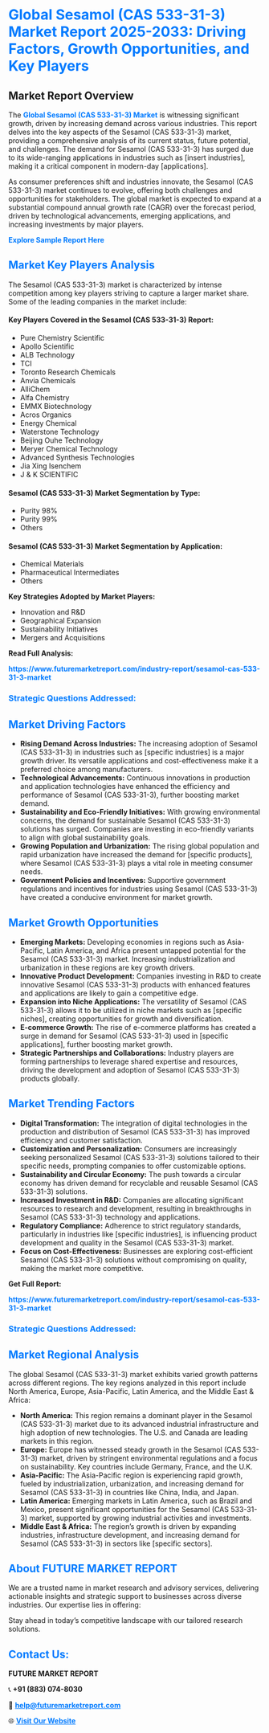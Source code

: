 <h1 style="color: #007BFF;">Global Sesamol (CAS 533-31-3) Market Report 2025-2033: Driving Factors, Growth Opportunities, and Key Players</h1>

<section id="overview">
<h2>Market Report Overview</h2>
<p>The <a href="https://www.futuremarketreport.com/industry-report/sesamol-cas-533-31-3-market" style="color: #007BFF; text-decoration: none;"><strong>Global Sesamol (CAS 533-31-3) Market</strong></a> is witnessing significant growth, driven by increasing demand across various industries. This report delves into the key aspects of the Sesamol (CAS 533-31-3) market, providing a comprehensive analysis of its current status, future potential, and challenges. The demand for Sesamol (CAS 533-31-3) has surged due to its wide-ranging applications in industries such as [insert industries], making it a critical component in modern-day [applications].</p>
<p>As consumer preferences shift and industries innovate, the Sesamol (CAS 533-31-3) market continues to evolve, offering both challenges and opportunities for stakeholders. The global market is expected to expand at a substantial compound annual growth rate (CAGR) over the forecast period, driven by technological advancements, emerging applications, and increasing investments by major players.</p>
</section>

<section id="overview">
<p><a href="https://www.futuremarketreport.com/request-sample/reportId=114839" style="color: #007BFF; text-decoration: none;"><strong>Explore Sample Report Here</strong></a></p>
</section>

<section id="key-players">
<h2 style="color: #007BFF;">Market Key Players Analysis</h2>
<p>The Sesamol (CAS 533-31-3) market is characterized by intense competition among key players striving to capture a larger market share. Some of the leading companies in the market include:</p>
<h4>Key Players Covered in the Sesamol (CAS 533-31-3) Report:</h4>
<ul><li>Pure Chemistry Scientific</li><li>Apollo Scientific</li><li>ALB Technology</li><li>TCI</li><li>Toronto Research Chemicals</li><li>Anvia Chemicals</li><li>AlliChem</li><li>Alfa Chemistry</li><li>EMMX Biotechnology</li><li>Acros Organics</li><li>Energy Chemical</li><li>Waterstone Technology</li><li>Beijing Ouhe Technology</li><li>Meryer Chemical Technology</li><li>Advanced Synthesis Technologies</li><li>Jia Xing Isenchem</li><li>J &amp; K SCIENTIFIC</li></ul>
<h4>Sesamol (CAS 533-31-3) Market Segmentation by Type:</h4>
<ul><li>Purity 98%</li><li>Purity 99%</li><li>Others</li></ul>

<h4>Sesamol (CAS 533-31-3) Market Segmentation by Application:</h4>
<ul><li>Chemical Materials</li><li>Pharmaceutical Intermediates</li><li>Others</li></ul>
<p><strong>Key Strategies Adopted by Market Players:</strong></p>
<ul>
<li>Innovation and R&D</li>
<li>Geographical Expansion</li>
<li>Sustainability Initiatives</li>
<li>Mergers and Acquisitions</li>
</ul>
</section>

<section>
<p><strong>Read Full Analysis: </strong></p><a href="https://www.futuremarketreport.com/industry-report/sesamol-cas-533-31-3-market" style="color: #007BFF; text-decoration: none;"><strong>https://www.futuremarketreport.com/industry-report/sesamol-cas-533-31-3-market</strong></a>
<h3 style="color: #007BFF;">Strategic Questions Addressed:</h3>
</section>

<section id="driving-factors">
<h2 style="color: #007BFF;">Market Driving Factors</h2>
<ul>
<li><strong>Rising Demand Across Industries:</strong> The increasing adoption of Sesamol (CAS 533-31-3) in industries such as [specific industries] is a major growth driver. Its versatile applications and cost-effectiveness make it a preferred choice among manufacturers.</li>
<li><strong>Technological Advancements:</strong> Continuous innovations in production and application technologies have enhanced the efficiency and performance of Sesamol (CAS 533-31-3), further boosting market demand.</li>
<li><strong>Sustainability and Eco-Friendly Initiatives:</strong> With growing environmental concerns, the demand for sustainable Sesamol (CAS 533-31-3) solutions has surged. Companies are investing in eco-friendly variants to align with global sustainability goals.</li>
<li><strong>Growing Population and Urbanization:</strong> The rising global population and rapid urbanization have increased the demand for [specific products], where Sesamol (CAS 533-31-3) plays a vital role in meeting consumer needs.</li>
<li><strong>Government Policies and Incentives:</strong> Supportive government regulations and incentives for industries using Sesamol (CAS 533-31-3) have created a conducive environment for market growth.</li>
</ul>
</section>

<section id="growth-opportunities">
<h2 style="color: #007BFF;">Market Growth Opportunities</h2>
<ul>
<li><strong>Emerging Markets:</strong> Developing economies in regions such as Asia-Pacific, Latin America, and Africa present untapped potential for the Sesamol (CAS 533-31-3) market. Increasing industrialization and urbanization in these regions are key growth drivers.</li>
<li><strong>Innovative Product Development:</strong> Companies investing in R&D to create innovative Sesamol (CAS 533-31-3) products with enhanced features and applications are likely to gain a competitive edge.</li>
<li><strong>Expansion into Niche Applications:</strong> The versatility of Sesamol (CAS 533-31-3) allows it to be utilized in niche markets such as [specific niches], creating opportunities for growth and diversification.</li>
<li><strong>E-commerce Growth:</strong> The rise of e-commerce platforms has created a surge in demand for Sesamol (CAS 533-31-3) used in [specific applications], further boosting market growth.</li>
<li><strong>Strategic Partnerships and Collaborations:</strong> Industry players are forming partnerships to leverage shared expertise and resources, driving the development and adoption of Sesamol (CAS 533-31-3) products globally.</li>
</ul>
</section>

<section id="trending-factors">
<h2 style="color: #007BFF;">Market Trending Factors</h2>
<ul>
<li><strong>Digital Transformation:</strong> The integration of digital technologies in the production and distribution of Sesamol (CAS 533-31-3) has improved efficiency and customer satisfaction.</li>
<li><strong>Customization and Personalization:</strong> Consumers are increasingly seeking personalized Sesamol (CAS 533-31-3) solutions tailored to their specific needs, prompting companies to offer customizable options.</li>
<li><strong>Sustainability and Circular Economy:</strong> The push towards a circular economy has driven demand for recyclable and reusable Sesamol (CAS 533-31-3) solutions.</li>
<li><strong>Increased Investment in R&D:</strong> Companies are allocating significant resources to research and development, resulting in breakthroughs in Sesamol (CAS 533-31-3) technology and applications.</li>
<li><strong>Regulatory Compliance:</strong> Adherence to strict regulatory standards, particularly in industries like [specific industries], is influencing product development and quality in the Sesamol (CAS 533-31-3) market.</li>
<li><strong>Focus on Cost-Effectiveness:</strong> Businesses are exploring cost-efficient Sesamol (CAS 533-31-3) solutions without compromising on quality, making the market more competitive.</li>
</ul>
</section>

<section>
<p><strong>Get Full Report: </strong></p><a href="https://www.futuremarketreport.com/industry-report/sesamol-cas-533-31-3-market" style="color: #007BFF; text-decoration: none;"><strong>https://www.futuremarketreport.com/industry-report/sesamol-cas-533-31-3-market</strong></a>
<h3 style="color: #007BFF;">Strategic Questions Addressed:</h3>
</section>


<section id="regional-analysis">
<h2 style="color: #007BFF;">Market Regional Analysis</h2>
<p>The global Sesamol (CAS 533-31-3) market exhibits varied growth patterns across different regions. The key regions analyzed in this report include North America, Europe, Asia-Pacific, Latin America, and the Middle East & Africa:</p>
<ul>
<li><strong>North America:</strong> This region remains a dominant player in the Sesamol (CAS 533-31-3) market due to its advanced industrial infrastructure and high adoption of new technologies. The U.S. and Canada are leading markets in this region.</li>
<li><strong>Europe:</strong> Europe has witnessed steady growth in the Sesamol (CAS 533-31-3) market, driven by stringent environmental regulations and a focus on sustainability. Key countries include Germany, France, and the U.K.</li>
<li><strong>Asia-Pacific:</strong> The Asia-Pacific region is experiencing rapid growth, fueled by industrialization, urbanization, and increasing demand for Sesamol (CAS 533-31-3) in countries like China, India, and Japan.</li>
<li><strong>Latin America:</strong> Emerging markets in Latin America, such as Brazil and Mexico, present significant opportunities for the Sesamol (CAS 533-31-3) market, supported by growing industrial activities and investments.</li>
<li><strong>Middle East & Africa:</strong> The region’s growth is driven by expanding industries, infrastructure development, and increasing demand for Sesamol (CAS 533-31-3) in sectors like [specific sectors].</li>
</ul>
</section>

<footer>
<h2 style="color: #007BFF;">About FUTURE MARKET REPORT</h2>
<p>We are a trusted name in market research and advisory services, delivering actionable insights and strategic support to businesses across diverse industries. Our expertise lies in offering:</p>

<p>Stay ahead in today’s competitive landscape with our tailored research solutions.</p>

<h2 style="color: #007BFF;">Contact Us:</h2>
<p><strong>FUTURE MARKET REPORT</strong></p>
<p>📞 <strong>+91 (883) 074-8030</strong></p>
<p>📧 <strong><a href="mailto:help@futuremarketreport.com" style="color: #007BFF;">help@futuremarketreport.com</a></strong></p>
<p>🌐 <strong><a href="https://www.futuremarketreport.com/" style="color: #007BFF;">Visit Our Website</a></strong></p>
</footer>